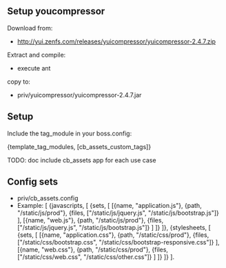 ## Setup youcompressor

Download from:

* http://yui.zenfs.com/releases/yuicompressor/yuicompressor-2.4.7.zip


Extract and compile:

* execute ant

copy to:

* priv/yuicompressor/yuicompressor-2.4.7.jar


## Setup

Include the tag_module in your boss.config:

{template_tag_modules, [cb_assets_custom_tags]}

TODO: doc include cb_assets app for each use case

## Config sets

* priv/cb_assets.config
* Example:
[
{javascripts, [
    {sets, [
        [{name, "application.js"},
         {path, "/static/js/prod"},
         {files, ["/static/js/jquery.js", "/static/js/bootstrap.js"]}
        ],
        [{name, "web.js"},
         {path, "/static/js/prod"},
         {files, ["/static/js/jquery.js", "/static/js/bootstrap.js"]}
        ]
    ]}
]},
{stylesheets, [
    {sets, [
        [{name, "application.css"},
         {path, "/static/css/prod"},
         {files, ["/static/css/bootstrap.css", "/static/css/bootstrap-responsive.css"]}
        ],
        [{name, "web.css"},
         {path, "/static/css/prod"},
         {files, ["/static/css/web.css", "/static/css/other.css"]}
        ]
    ]}
]}
].
